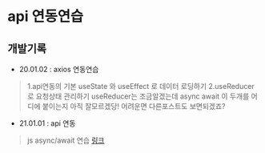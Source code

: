 # api 연동연습


## 개발기록
* 20.01.02 : axios 연동연습 
> 1.api연동의 기본
> useState 와 useEffect 로 데이터 로딩하기
> 2.useReducer 로 요청상태 관리하기 
> useReducer는 조금알겠는데 async await 이 두개를 어디에 붙이는지 아직 잘모르겠당! 어려운면 다른포스트도 보면되겠죠?

* 21.01.01 : api 연동
> js  async/await 연습 [링크](https://codesandbox.io/s/async-await-88zc9)
